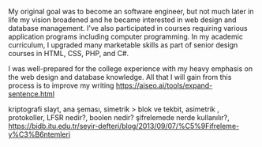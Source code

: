 My original goal was to become an software engineer, but not much later in life my vision broadened and he became interested in web design and database management.
I've also participated in courses requiring various application programs including computer programming.
In my academic curriculum, I upgraded many marketable skills as part of senior design courses in HTML, CSS, PHP, and C#.


I was well-prepared for the college experience with my heavy emphasis
on the web design and database knowledge.
All that I will gain from this process is to improve my writing
https://aiseo.ai/tools/expand-sentence.html


kriptografi slayt, ana şeması, simetrik > blok ve tekbit, asimetrik , protokoller, LFSR nedir?, boolen nedir? şifrelemede nerde kullanılır?,
https://bidb.itu.edu.tr/seyir-defteri/blog/2013/09/07/%C5%9Fifreleme-y%C3%B6ntemleri

